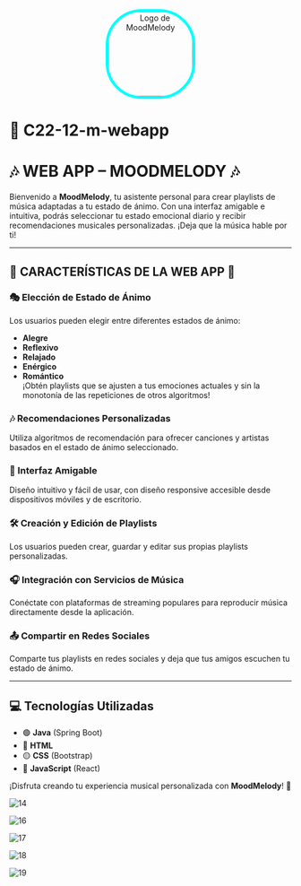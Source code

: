 <div align="center">  
    <img src="https://github.com/user-attachments/assets/04ad6ff7-f2e3-4623-a312-dadb764fb661" alt="Logo de MoodMelody" style="border-radius: 40%; border: 5px solid cyan; width: 150px; height: 150px; object-fit: cover;">  
</div>

# 🌈 C22-12-m-webapp  
# 🎶 WEB APP – MOODMELODY 🎶 

Bienvenido a **MoodMelody**, tu asistente personal para crear playlists de música adaptadas a tu estado de ánimo. Con una interfaz amigable e intuitiva, podrás seleccionar tu estado emocional diario y recibir recomendaciones musicales personalizadas. ¡Deja que la música hable por ti!  

---  

## 🌟 CARACTERÍSTICAS DE LA WEB APP 🌟  

### 🎭 Elección de Estado de Ánimo  
Los usuarios pueden elegir entre diferentes estados de ánimo:  
- **Alegre**  
- **Reflexivo**  
- **Relajado**  
- **Enérgico**  
- **Romántico**  
¡Obtén playlists que se ajusten a tus emociones actuales y sin la monotonía de las repeticiones de otros algoritmos!  

### 🎶 Recomendaciones Personalizadas  
Utiliza algoritmos de recomendación para ofrecer canciones y artistas basados en el estado de ánimo seleccionado.  

### 📱 Interfaz Amigable  
Diseño intuitivo y fácil de usar, con diseño responsive accesible desde dispositivos móviles y de escritorio.  

### 🛠️ Creación y Edición de Playlists  
Los usuarios pueden crear, guardar y editar sus propias playlists personalizadas.  

### 🎧 Integración con Servicios de Música  
Conéctate con plataformas de streaming populares para reproducir música directamente desde la aplicación.  

### 📤 Compartir en Redes Sociales  
Comparte tus playlists en redes sociales y deja que tus amigos escuchen tu estado de ánimo.  

---  

## 💻 Tecnologías Utilizadas  

- 🟢 **Java** (Spring Boot)  
- 🔵 **HTML**  
- 🟡 **CSS** (Bootstrap)  
- 🔴 **JavaScript** (React)  


¡Disfruta creando tu experiencia musical personalizada con **MoodMelody**! 🎵


![14](https://github.com/user-attachments/assets/ee99c458-c06e-409a-852a-aecf65ec1721)

![16](https://github.com/user-attachments/assets/c2f73ae7-19b6-4d63-bb58-c00823d1193a)

![17](https://github.com/user-attachments/assets/00e54e97-22d5-48cf-8711-3c3dd2bafba8)

![18](https://github.com/user-attachments/assets/51e22b7f-ea26-460a-86f6-b03190a12db8)

![19](https://github.com/user-attachments/assets/aff48fc7-9a70-4ad8-a799-37cb45ed03cc)




